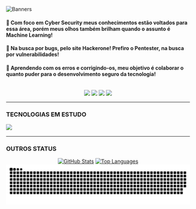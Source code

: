 <!-- APRESENTAÇÃO -->

<div><picture>
  <source media="(prefers-color-scheme: dark)" srcset="https://i.imgur.com/4jb46sv.png">
  <source media="(prefers-color-scheme: light)" srcset="https://i.imgur.com/XSeJQdY.png">
  <img alt="Banners" src="https://i.imgur.com/XSeJQdY.png"></picture></div>

<!-- SOBRE -->

<h4>🧠 Com foco em Cyber Security meus conhecimentos estão voltados para essa área, porém meus olhos também brilham quando o assunto é Machine Learning!</h4>

<h4>🚩 Na busca por bugs, pelo site Hackerone! Prefiro o Pentester, na busca por vulnerabilidades!</h4>

<h4>🚀 Aprendendo com os erros e corrigindo-os, meu objetivo é colaborar o quanto puder para o desenvolvimento seguro da tecnologia!</h4><br>

<!-- REDES PARA CONTATO -->

<div align="center">
<a target="_blank" href="mailto:hiagobernard031@gmail.com"><img src="https://img.shields.io/badge/Gmail-D14836?style=for-the-badge&logo=gmail&logoColor=white" target="_blank" height="30em"></a>
<a target="_blank" href="https://www.linkedin.com/in/hiagobernardo/"><img src="https://img.shields.io/badge/LinkedIn-0077B5?style=for-the-badge&logo=linkedin&logoColor=white" target="_blank" height="30em"></a>
<a target="_blank" href="https://instagram.com/hiago.bernard?igshid=ZGUzMzM3NWJiOQ=="><img src="https://img.shields.io/badge/Instagram-E4405F.svg?style=for-the-badge&logo=Instagram&logoColor=white" target="_blank" height="30em"></a>
<a target="_blank" href="https://hackerone.com/hi-bernardo"><img src="https://img.shields.io/badge/HackerOne-494649.svg?style=for-the-badge&logo=HackerOne&logoColor=white" target="_blank" height="30em">
</a></div>
<hr>
<!-- ICONES DAS TECNOLOGIAS -->

### TECNOLOGIAS EM ESTUDO

<p><a href="https://skillicons.dev"><img src="https://skillicons.dev/icons?i=html,css,js,linux,py,php"/></a></p>
<hr>

### OUTROS STATUS

<!-- STATUS DO PERFIL-->

<div align="center">
<a href="https://github.com/hi-bernardo"><picture>
      		<source media="(prefers-color-scheme: light)" srcset="https://github-readme-stats.vercel.app/api?username=hi-bernardo&custom_title=MY%20STATUS&border_radius=9.0&title_color=7957d5&icon_color=ff3860&text_color=363636&show_icons=true&theme=swift&include_all_commits=true&count_private=true"/>
      		<source media="(prefers-color-scheme: dark)" srcset="https://github-readme-stats.vercel.app/api?username=hi-bernardo&custom_title=MY%20STATUS&border_radius=9.0&title_color=7957d5&show_icons=true&theme=codeSTACKr&include_all_commits=true&count_private=true"/>
      		<img alt="GitHub Stats" src="https://github-readme-stats.vercel.app/api?username=hi-bernardo&border_radius=9.0&show_icons=true&theme=buefy&include_all_commits=true&count_private=true"height="180"/></picture></a>
<a href="https://github.com/hi-bernardo"><picture>
		<source media="(prefers-color-scheme: light)" srcset="https://github-readme-stats.vercel.app/api/top-langs/?username=hi-bernardo&custom_title=Languages%20used&border_radius=9.0&title_color=7957d5&icon_color=ff3860&text_color=363636&layout=compact&langs_count=7&theme=swift">
		<source media="(prefers-color-scheme: dark)" srcset="https://github-readme-stats.vercel.app/api/top-langs/?username=hi-bernardo&custom_title=Languagens%20used&border_radius=9.0&title_color=7957d5&layout=compact&langs_count=7&theme=codeSTACKr">
		<img alt="Top Languages" src="https://github-readme-stats.vercel.app/api/top-langs/?username=hi-bernardo&border_radius=9.0&layout=compact&langs_count=7&theme=swift" height="180"></picture></a></div>

<!-- SNAKE COMM IT -->
<div align="center">
<picture>
  <source media="(prefers-color-scheme: dark)" srcset="https://raw.githubusercontent.com/hi-bernardo/hi-bernardo/output/github-contribution-grid-snake-dark.svg">
  <source media="(prefers-color-scheme: light)" srcset="https://raw.githubusercontent.com/hi-bernardo/hi-bernardo/output/github-contribution-grid-snake.svg">
  <img alt="github contribution grid snake animation" src="https://raw.githubusercontent.com/platane/platane/output/github-contribution-grid-snake.svg">
</picture>
</div>
